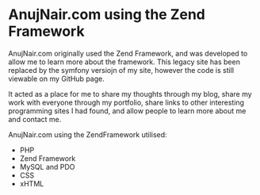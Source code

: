 # AnujNair.com using the Zend Framework

AnujNair.com originally used the Zend Framework, and was developed to allow me to learn more about the framework. This legacy site has been replaced by the symfony versiojn of my site, however the code is still viewable on my GitHub page.

It acted as a place for me to share my thoughts through my blog, share my work with everyone through my portfolio, share links to other interesting programming sites I had found, and allow people to learn more about me and contact me.

AnujNair.com using the ZendFramework utilised:

* PHP
* Zend Framework
* MySQL and PDO
* CSS
* xHTML

